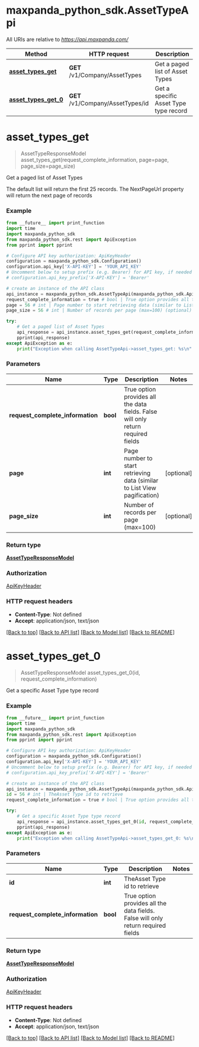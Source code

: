 # maxpanda_python_sdk.AssetTypeApi

All URIs are relative to *https://api.maxpanda.com/*

Method | HTTP request | Description
------------- | ------------- | -------------
[**asset_types_get**](AssetTypeApi.md#asset_types_get) | **GET** /v1/Company/AssetTypes | Get a paged list of Asset Types
[**asset_types_get_0**](AssetTypeApi.md#asset_types_get_0) | **GET** /v1/Company/AssetTypes/id | Get a specific Asset Type type record

# **asset_types_get**
> AssetTypeResponseModel asset_types_get(request_complete_information, page=page, page_size=page_size)

Get a paged list of Asset Types

The default list will return the first 25 records.  The NextPageUrl property will return the next page of records

### Example
```python
from __future__ import print_function
import time
import maxpanda_python_sdk
from maxpanda_python_sdk.rest import ApiException
from pprint import pprint

# Configure API key authorization: ApiKeyHeader
configuration = maxpanda_python_sdk.Configuration()
configuration.api_key['X-API-KEY'] = 'YOUR_API_KEY'
# Uncomment below to setup prefix (e.g. Bearer) for API key, if needed
# configuration.api_key_prefix['X-API-KEY'] = 'Bearer'

# create an instance of the API class
api_instance = maxpanda_python_sdk.AssetTypeApi(maxpanda_python_sdk.ApiClient(configuration))
request_complete_information = true # bool | True option provides all the data fields. False will only return required fields
page = 56 # int | Page number to start retrieving data (similar to List View pagification) (optional)
page_size = 56 # int | Number of records per page (max=100) (optional)

try:
    # Get a paged list of Asset Types
    api_response = api_instance.asset_types_get(request_complete_information, page=page, page_size=page_size)
    pprint(api_response)
except ApiException as e:
    print("Exception when calling AssetTypeApi->asset_types_get: %s\n" % e)
```

### Parameters

Name | Type | Description  | Notes
------------- | ------------- | ------------- | -------------
 **request_complete_information** | **bool**| True option provides all the data fields. False will only return required fields | 
 **page** | **int**| Page number to start retrieving data (similar to List View pagification) | [optional] 
 **page_size** | **int**| Number of records per page (max&#x3D;100) | [optional] 

### Return type

[**AssetTypeResponseModel**](AssetTypeResponseModel.md)

### Authorization

[ApiKeyHeader](../README.md#ApiKeyHeader)

### HTTP request headers

 - **Content-Type**: Not defined
 - **Accept**: application/json, text/json

[[Back to top]](#) [[Back to API list]](../README.md#documentation-for-api-endpoints) [[Back to Model list]](../README.md#documentation-for-models) [[Back to README]](../README.md)

# **asset_types_get_0**
> AssetTypeResponseModel asset_types_get_0(id, request_complete_information)

Get a specific Asset Type type record

### Example
```python
from __future__ import print_function
import time
import maxpanda_python_sdk
from maxpanda_python_sdk.rest import ApiException
from pprint import pprint

# Configure API key authorization: ApiKeyHeader
configuration = maxpanda_python_sdk.Configuration()
configuration.api_key['X-API-KEY'] = 'YOUR_API_KEY'
# Uncomment below to setup prefix (e.g. Bearer) for API key, if needed
# configuration.api_key_prefix['X-API-KEY'] = 'Bearer'

# create an instance of the API class
api_instance = maxpanda_python_sdk.AssetTypeApi(maxpanda_python_sdk.ApiClient(configuration))
id = 56 # int | TheAsset Type id to retrieve
request_complete_information = true # bool | True option provides all the data fields. False will only return required fields

try:
    # Get a specific Asset Type type record
    api_response = api_instance.asset_types_get_0(id, request_complete_information)
    pprint(api_response)
except ApiException as e:
    print("Exception when calling AssetTypeApi->asset_types_get_0: %s\n" % e)
```

### Parameters

Name | Type | Description  | Notes
------------- | ------------- | ------------- | -------------
 **id** | **int**| TheAsset Type id to retrieve | 
 **request_complete_information** | **bool**| True option provides all the data fields. False will only return required fields | 

### Return type

[**AssetTypeResponseModel**](AssetTypeResponseModel.md)

### Authorization

[ApiKeyHeader](../README.md#ApiKeyHeader)

### HTTP request headers

 - **Content-Type**: Not defined
 - **Accept**: application/json, text/json

[[Back to top]](#) [[Back to API list]](../README.md#documentation-for-api-endpoints) [[Back to Model list]](../README.md#documentation-for-models) [[Back to README]](../README.md)

